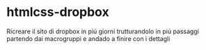 htmlcss-dropbox
===
Ricreare il sito di dropbox in piú giorni trutturandolo in piú passaggi partendo dai macrogruppi e andado a finire con i dettagli
